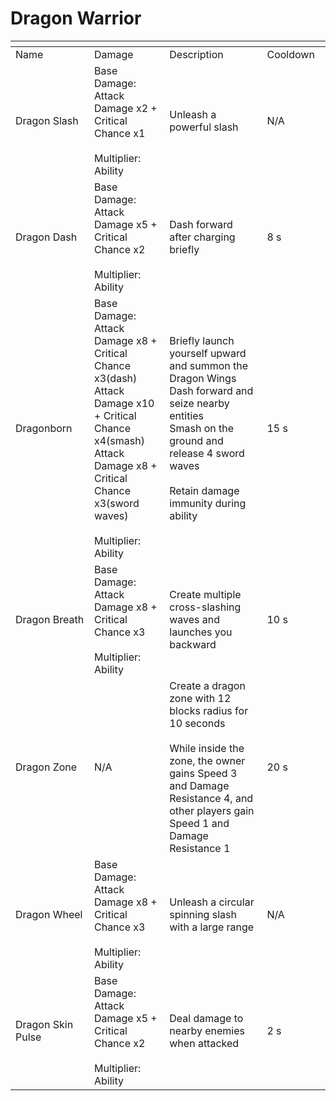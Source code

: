 # Dragon Warrior



<table data-header-hidden><thead><tr><th width="194"></th><th width="205"></th><th width="372"></th><th width="125"></th></tr></thead><tbody><tr><td>Name</td><td>Damage</td><td>Description</td><td>Cooldown</td></tr><tr><td>Dragon Slash</td><td>Base Damage: Attack Damage x2 + Critical Chance x1<br><br>Multiplier: Ability</td><td>Unleash a powerful slash</td><td>N/A</td></tr><tr><td>Dragon Dash</td><td>Base Damage: Attack Damage x5 + Critical Chance x2<br><br>Multiplier: Ability</td><td>Dash forward after charging briefly</td><td>8 s</td></tr><tr><td>Dragonborn</td><td>Base Damage: <br>Attack Damage x8 + Critical Chance x3(dash)<br>Attack Damage x10 + Critical Chance x4(smash)<br>Attack Damage x8 + Critical Chance x3(sword waves)<br><br>Multiplier: Ability</td><td>Briefly launch yourself upward and summon the Dragon Wings<br>Dash forward and seize nearby entities<br>Smash on the ground and release 4 sword waves<br><br>Retain damage immunity during ability<br></td><td>15 s</td></tr><tr><td>Dragon Breath</td><td>Base Damage: Attack Damage x8 + Critical Chance x3<br><br>Multiplier: Ability</td><td>Create multiple cross-slashing waves and launches you backward</td><td>10 s</td></tr><tr><td>Dragon Zone</td><td>N/A</td><td>Create a dragon zone with 12 blocks radius for 10 seconds<br><br>While inside the zone, the owner gains Speed 3 and Damage Resistance 4, and other players gain Speed 1 and Damage Resistance 1</td><td>20 s</td></tr><tr><td>Dragon Wheel</td><td>Base Damage: Attack Damage x8 + Critical Chance x3<br><br>Multiplier: Ability</td><td>Unleash a circular spinning slash with a large range</td><td>N/A</td></tr><tr><td>Dragon Skin Pulse</td><td>Base Damage: Attack Damage x5 + Critical Chance x2<br><br>Multiplier: Ability</td><td>Deal damage to nearby enemies when attacked</td><td>2 s</td></tr></tbody></table>
